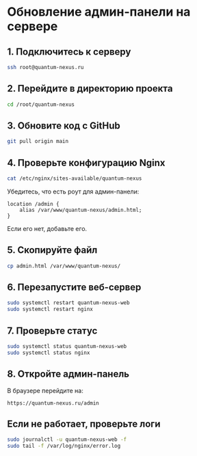 # Обновление админ-панели на сервере

## 1. Подключитесь к серверу
```bash
ssh root@quantum-nexus.ru
```

## 2. Перейдите в директорию проекта
```bash
cd /root/quantum-nexus
```

## 3. Обновите код с GitHub
```bash
git pull origin main
```

## 4. Проверьте конфигурацию Nginx
```bash
cat /etc/nginx/sites-available/quantum-nexus
```

Убедитесь, что есть роут для админ-панели:
```nginx
location /admin {
    alias /var/www/quantum-nexus/admin.html;
}
```

Если его нет, добавьте его.

## 5. Скопируйте файл
```bash
cp admin.html /var/www/quantum-nexus/
```

## 6. Перезапустите веб-сервер
```bash
sudo systemctl restart quantum-nexus-web
sudo systemctl restart nginx
```

## 7. Проверьте статус
```bash
sudo systemctl status quantum-nexus-web
sudo systemctl status nginx
```

## 8. Откройте админ-панель
В браузере перейдите на:
```
https://quantum-nexus.ru/admin
```

## Если не работает, проверьте логи
```bash
sudo journalctl -u quantum-nexus-web -f
sudo tail -f /var/log/nginx/error.log
```
